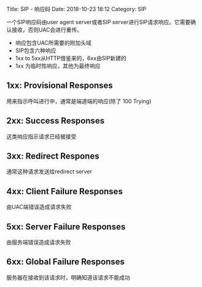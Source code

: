 Title:  SIP - 响应码
Date: 2018-10-23 18:12
Category: SIP

一个SIP响应码由user agent server或者SIP server进行SIP请求响应。它需要确认接收，否则UAC会进行重传。

* 响应包含UAC所需要的附加头域
* SIP包含六种响应
* 1xx to 5xx从HTTP借鉴来的，6xx由SIP新建的
* 1xx 为临时性响应，其他为最终响应

## 1xx: Provisional Responses

用来指示呼叫进行中，通常是端道端的响应(除了 100 Trying)

## 2xx: Success Responses

这类响应指示请求已经被接受

## 3xx: Redirect Respones

通常这种请求发送给redirect server

## 4xx: Client Failure Responses

由UAC端错误造成请求失败

## 5xx: Server Failure Responses

由服务端错误造成请求失败

## 6xx: Global Failure Responses

服务器在接收到该请求时，明确知道该请求不能成功

